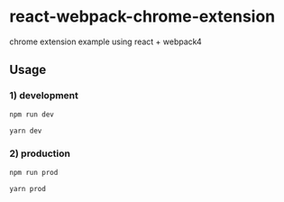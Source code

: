 # react-webpack-chrome-extension

chrome extension example using react + webpack4

## Usage

### 1) development

```bash
npm run dev

yarn dev
```

### 2) production

```bash
npm run prod

yarn prod
```